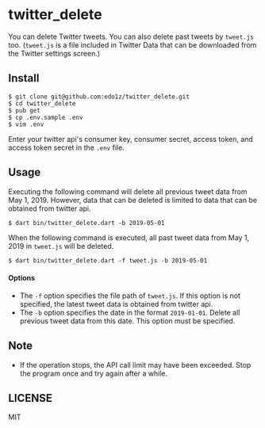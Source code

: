 twitter_delete
==

You can delete Twitter tweets. You can also delete  past tweets by `tweet.js` too.
(`tweet.js` is a file included in Twitter Data that can be downloaded from the Twitter settings screen.)

## Install

```shell script
$ git clone git@github.com:edo1z/twitter_delete.git 
$ cd twitter_delete
$ pub get
$ cp .env.sample .env
$ vim .env
```
Enter your twitter api's consumer key, consumer secret, access token, and access token secret in the `.env` file.

## Usage

Executing the following command will delete all previous tweet data from May 1, 2019. However, data that can be deleted is limited to data that can be obtained from twitter api.

```shell script
$ dart bin/twitter_delete.dart -b 2019-05-01
```
When the following command is executed, all past tweet data from May 1, 2019 in `tweet.js` will be deleted.

```shell script
$ dart bin/twitter_delete.dart -f tweet.js -b 2019-05-01
```
#### Options

- The `-f` option specifies the file path of `tweet.js`. If this option is not specified, the latest tweet data is obtained from twitter api.
- The `-b` option specifies the date in the format `2019-01-01`. Delete all previous tweet data from this date. This option must be specified.

## Note

- If the operation stops, the API call limit may have been exceeded. Stop the program once and try again after a while.

## LICENSE

MIT
